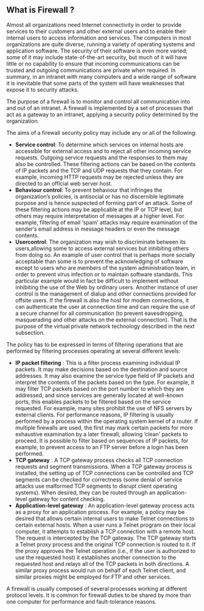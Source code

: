 ## What is Firewall ?

Almost all organizations need Internet connectivity in order to provide services to their customers and other external users and to enable their internal users to access information and services. The computers in most organizations are quite diverse, running a variety of operating systems and application software. The security of their software is even more varied; some of it may include state-of-the-art security, but much of it will have little or no capability to ensure that incoming communications can be trusted and outgoing communications are private when required. In summary, in an intranet with many computers and a wide range of software it is inevitable that some parts of the system will have weaknesses that expose it to security attacks.

The purpose of a firewall is to monitor and control all communication into and out of an intranet. A firewall is implemented by a set of processes that act as a gateway to an intranet, applying a security policy determined by the organization.

The aims of a firewall security policy may include any or all of the following:

* __Service control__: To determine which services on internal hosts are accessible for external access and to reject all other incoming service requests. Outgoing service requests and the responses to them may also be controlled. These filtering actions can be based on the contents of IP packets and the TCP and UDP requests that they contain. For example, incoming HTTP requests may be rejected unless they are directed to an official web server host.
* __Behaviour control__: To prevent behaviour that infringes the organization’s policies, is antisocial or has no discernible legitimate purpose and is hence suspected of forming part of an attack. Some of these filtering actions may be applicable at the IP or TCP level, but others may require interpretation of messages at a higher level. For example, filtering of email ‘spam’ attacks may require examination of the sender’s email address in message headers or even the message contents.
* __Usercontrol__: The organization may wish to discriminate between its users,allowing some to access external services but inhibiting others from doing so. An example of user control that is perhaps more socially acceptable than some is to prevent the acknowledging of software except to users who are members of the system administration team, in order to prevent virus infection or to maintain software standards. This particular example would in fact be difficult to implement without inhibiting the use of the Web by ordinary users. Another instance of user control is the management of dialup and other connections provided for offsite users. If the firewall is also the host for modem connections, it can authenticate the user at connection time and can require the use of a secure channel for all communication (to prevent eavesdropping, masquerading and other attacks on the external connection). That is the purpose of the virtual private network technology described in the next subsection.

The policy has to be expressed in terms of filtering operations that are performed by filtering processes operating at several different levels:

* __IP packet filtering__ : This is a filter process examining individual IP packets. It may make decisions based on the destination and source addresses. It may also examine the service type field of IP packets and interpret the contents of the packets based on the type. For example, it may filter TCP packets based on the port number to which they are addressed, and since services are generally located at well-known ports, this enables packets to be filtered based on the service requested. For example, many sites prohibit the use of NFS servers by external clients. For performance reasons, IP filtering is usually performed by a process within the operating system kernel of a router. If multiple firewalls are used, the first may mark certain packets for more exhaustive examination by a later firewall, allowing ‘clean’ packets to proceed. It is possible to filter based on sequences of IP packets, for example, to prevent access to an FTP server before a login has been performed.
* __TCP gateway__ : A TCP gateway process checks all TCP connection requests and segment transmissions. When a TCP gateway process is installed, the setting up of TCP connections can be controlled and TCP segments can be checked for correctness (some denial of service attacks use malformed TCP segments to disrupt client operating systems). When desired, they can be routed through an application-level gateway for content checking.
* __Application-level gateway__ : An application-level gateway process acts as a proxy for an application process. For example, a policy may be desired that allows certain internal users to make Telnet connections to certain external hosts. When a user runs a Telnet program on their local computer, it attempts to establish a TCP connection with a remote host. The request is intercepted by the TCP gateway. The TCP gateway starts a Telnet proxy process and the original TCP connection is routed to it. If the proxy approves the Telnet operation (i.e., if the user is authorized to use the requested host) it establishes another connection to the requested host and relays all of the TCP packets in both directions. A similar proxy process would run on behalf of each Telnet client, and similar proxies might be employed for FTP and other services.

A firewall is usually composed of several processes working at different protocol levels. It is common for firewall duties to be shared by more than one computer for performance and fault-tolerance reasons. 
